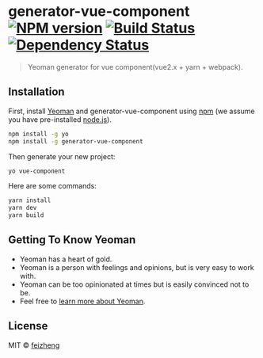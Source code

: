 # generator-vue-component [![NPM version][npm-image]][npm-url] [![Build Status][travis-image]][travis-url] [![Dependency Status][daviddm-image]][daviddm-url]
> Yeoman generator for vue component(vue2.x + yarn + webpack).

## Installation

First, install [Yeoman](http://yeoman.io) and generator-vue-component using [npm](https://www.npmjs.com/) (we assume you have pre-installed [node.js](https://nodejs.org/)).

```bash
npm install -g yo
npm install -g generator-vue-component
```

Then generate your new project:

```bash
yo vue-component
```

Here are some commands:
```bash
yarn install
yarn dev
yarn build
```

## Getting To Know Yeoman

 * Yeoman has a heart of gold.
 * Yeoman is a person with feelings and opinions, but is very easy to work with.
 * Yeoman can be too opinionated at times but is easily convinced not to be.
 * Feel free to [learn more about Yeoman](http://yeoman.io/).

## License

MIT © [feizheng](https://github.com/afeiship)


[npm-image]: https://badge.fury.io/js/generator-vue-component.svg
[npm-url]: https://npmjs.org/package/generator-vue-component
[travis-image]: https://travis-ci.org/afeiship/generator-vue-component.svg?branch=master
[travis-url]: https://travis-ci.org/afeiship/generator-vue-component
[daviddm-image]: https://david-dm.org/afeiship/generator-vue-component.svg?theme=shields.io
[daviddm-url]: https://david-dm.org/afeiship/generator-vue-component
